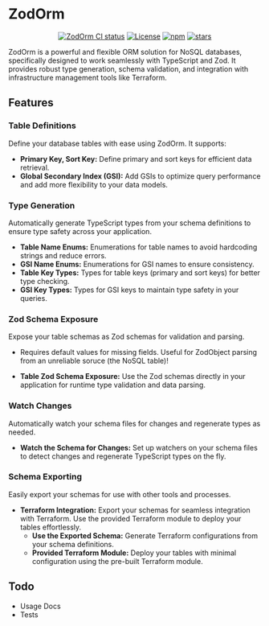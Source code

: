 # ZodOrm

<p align="center">
<a href="https://github.com/ryancircelli/zodorm/actions"><img src="https://github.com/ryancircelli/zodorm/actions/workflows/npm-publish.yaml/badge.svg" alt="ZodOrm CI status" /></a>
<a href="https://opensource.org/licenses/MIT" rel="nofollow"><img src="https://img.shields.io/github/license/ryancircelli/zodorm" alt="License"></a>
<a href="https://www.npmjs.com/package/@ryancircelli/zodorm" rel="nofollow"><img src="https://img.shields.io/npm/dw/%40ryancircelli%2Fzodorm" alt="npm"></a>
<a href="https://www.npmjs.com/package/@ryancircelli/zodorm" rel="nofollow"><img src="https://img.shields.io/github/stars/ryancircelli/zodorm" alt="stars"></a>
</p>

ZodOrm is a powerful and flexible ORM solution for NoSQL databases, specifically designed to work seamlessly with TypeScript and Zod. It provides robust type generation, schema validation, and integration with infrastructure management tools like Terraform.

## Features

### Table Definitions

Define your database tables with ease using ZodOrm. It supports:

- **Primary Key, Sort Key:** Define primary and sort keys for efficient data retrieval.
- **Global Secondary Index (GSI):** Add GSIs to optimize query performance and add more flexibility to your data models.

### Type Generation

Automatically generate TypeScript types from your schema definitions to ensure type safety across your application.

- **Table Name Enums:** Enumerations for table names to avoid hardcoding strings and reduce errors.
- **GSI Name Enums:** Enumerations for GSI names to ensure consistency.
- **Table Key Types:** Types for table keys (primary and sort keys) for better type checking.
- **GSI Key Types:** Types for GSI keys to maintain type safety in your queries.

### Zod Schema Exposure

Expose your table schemas as Zod schemas for validation and parsing.

- Requires default values for missing fields. Useful for ZodObject parsing from an unreliable soruce (the NoSQL table)!

- **Table Zod Schema Exposure:** Use the Zod schemas directly in your application for runtime type validation and data parsing.

### Watch Changes

Automatically watch your schema files for changes and regenerate types as needed.

- **Watch the Schema for Changes:** Set up watchers on your schema files to detect changes and regenerate TypeScript types on the fly.

### Schema Exporting

Easily export your schemas for use with other tools and processes.

- **Terraform Integration:** Export your schemas for seamless integration with Terraform. Use the provided Terraform module to deploy your tables effortlessly.
  - **Use the Exported Schema:** Generate Terraform configurations from your schema definitions.
  - **Provided Terraform Module:** Deploy your tables with minimal configuration using the pre-built Terraform module.

## Todo

- Usage Docs
- Tests
